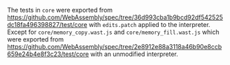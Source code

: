 The tests in `core` were exported from https://github.com/WebAssembly/spec/tree/36d993cba1b9bcd92df542525dc18fa496398827/test/core with `edits.patch` applied to the interpreter. Except for `core/memory_copy.wast.js` and `core/memory_fill.wast.js` which were exported from https://github.com/WebAssembly/spec/tree/2e8912e88a3118a46b90e8ccb659e24b4e8f3c23/test/core with an unmodified interpreter.
